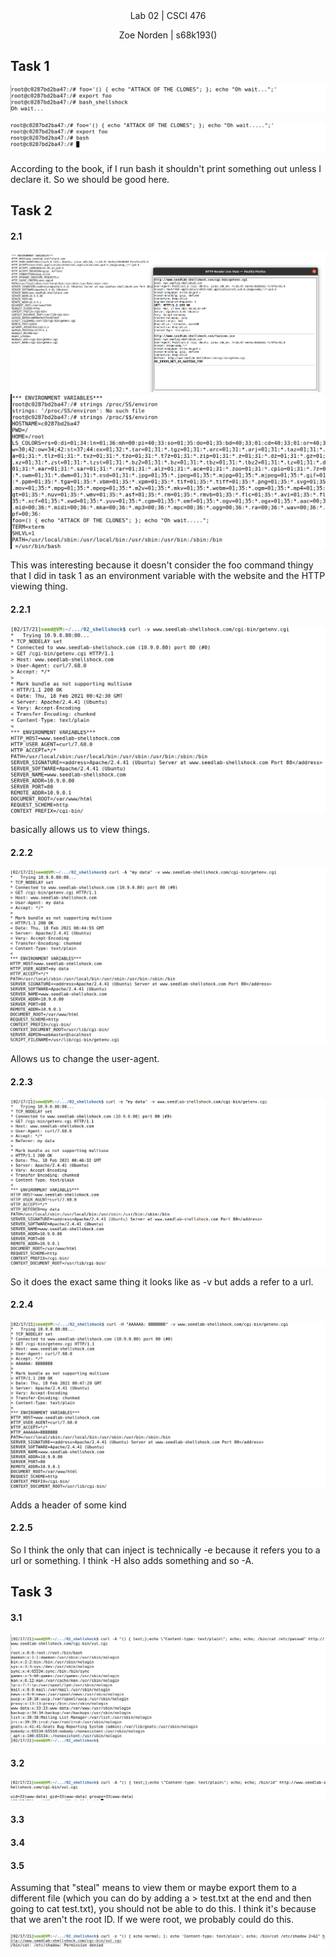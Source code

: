 
<div align="center">Lab 02 | CSCI 476
  
Zoe Norden | s68k193() 
</div>


## Task 1

![image](https://github.com/znorden17/csci-476-594-spring2021-private/blob/main/lab02/screenshots/2_task1.1.png)

![image](https://github.com/znorden17/csci-476-594-spring2021-private/blob/main/lab02/screenshots/2_task1.2.png)

According to the book, if I run bash it shouldn't print something out unless I declare it. So we should be good here. 

## Task 2


#### 2.1

![image](https://github.com/znorden17/csci-476-594-spring2021-private/blob/main/lab02/screenshots/2_task2.1.png)
![image](https://github.com/znorden17/csci-476-594-spring2021-private/blob/main/lab02/screenshots/2_task2.2.png)

This was interesting because it doesn't consider the foo command thingy that I did in task 1 as an environment variable with the website and the HTTP viewing thing. 

#### 2.2.1
![image](https://github.com/znorden17/csci-476-594-spring2021-private/blob/main/lab02/screenshots/2_task2.2.1.png)

basically allows us to view things. 

#### 2.2.2
![image](https://github.com/znorden17/csci-476-594-spring2021-private/blob/main/lab02/screenshots/2_task2.2.2.png)

Allows us to change the user-agent.

#### 2.2.3
![image](https://github.com/znorden17/csci-476-594-spring2021-private/blob/main/lab02/screenshots/2_task2.2.3.png)

So it does the exact same thing it looks like as -v but adds a refer to a url.

#### 2.2.4
![image](https://github.com/znorden17/csci-476-594-spring2021-private/blob/main/lab02/screenshots/2_task2.2.4.png)

Adds a header of some kind
#### 2.2.5

So I think the only that can inject is technically -e because it refers you to a url or something. I think -H also adds something and so -A.

## Task 3

#### 3.1

![image](https://github.com/znorden17/csci-476-594-spring2021-private/blob/main/lab02/screenshots/2_task3.1.png)

#### 3.2

![image](https://github.com/znorden17/csci-476-594-spring2021-private/blob/main/lab02/screenshots/2_task3.2.png)


#### 3.3

#### 3.4

#### 3.5

Assuming that "steal" means to view them or maybe export them to a different file (which you can do by adding a > test.txt at the end and then going to cat test.txt), you should not be able to do this. I think it's because that we aren't the root ID. If we were root, we probably could do this. 

![image](https://github.com/znorden17/csci-476-594-spring2021-private/blob/main/lab02/screenshots/2_task3.5.png) 











